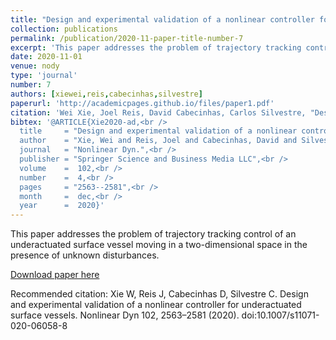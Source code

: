```yaml
---
title: "Design and experimental validation of a nonlinear controller for underactuated surface vessels"
collection: publications
permalink: /publication/2020-11-paper-title-number-7
excerpt: 'This paper addresses the problem of trajectory tracking control of an underactuated surface vessel moving in a two-dimensional space in the presence of unknown disturbances.'
date: 2020-11-01
venue: nody
type: 'journal'
number: 7
authors: [xiewei,reis,cabecinhas,silvestre]
paperurl: 'http://academicpages.github.io/files/paper1.pdf'
citation: 'Wei Xie, Joel Reis, David Cabecinhas, Carlos Silvestre, "Design and experimental validation of a nonlinear controller for underactuated surface vessels," Nonlinear Dynamics, 102, 2563–2581, Dec. 2020. doi:10.1007/s11071-020-06058-8'
bibtex: '@ARTICLE{Xie2020-ad,<br />
  title     = "Design and experimental validation of a nonlinear controller for underactuated surface vessels", <br />
  author    = "Xie, Wei and Reis, Joel and Cabecinhas, David and Silvestre, Carlos",<br />
  journal   = "Nonlinear Dyn.",<br />
  publisher = "Springer Science and Business Media LLC",<br />
  volume    =  102,<br />
  number    =  4,<br />
  pages     = "2563--2581",<br />
  month     =  dec,<br />
  year      =  2020}'
---
```

This paper addresses the problem of trajectory tracking control of an underactuated surface vessel moving in a two-dimensional space in the presence of unknown disturbances.

[Download paper here](http://academicpages.github.io/files/paper1.pdf)

Recommended citation: Xie W, Reis J, Cabecinhas D, Silvestre C. Design and experimental validation of a nonlinear controller for underactuated surface vessels. Nonlinear Dyn 102, 2563–2581 (2020). doi:10.1007/s11071-020-06058-8
